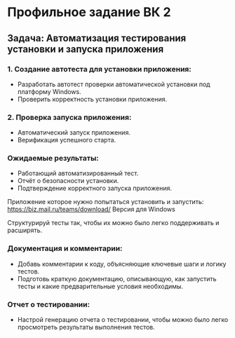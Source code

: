 # Профильное задание ВК 2

## Задача: Автоматизация тестирования установки и запуска приложения

### 1. Создание автотеста для установки приложения:

- Разработать автотест проверки автоматической установки под платформу Windows.
- Проверить корректность установки приложения.

### 2. Проверка запуска приложения:

- Автоматический запуск приложения.
- Верификация успешного старта.

### Ожидаемые результаты:

- Работающий автоматизированный тест.
- Отчёт о безопасности установки.
- Подтверждение корректного запуска приложения.

Приложение которое нужно попытаться установить и запустить: https://biz.mail.ru/teams/download/
Версия для Windows

Структурируй тесты так, чтобы их можно было легко поддерживать и расширять.

### Документация и комментарии:

- Добавь комментарии к коду, объясняющие ключевые шаги и логику тестов.
- Подготовь краткую документацию, описывающую, как запустить тесты и какие предварительные условия необходимы.

### Отчет о тестировании:

- Настрой генерацию отчета о тестировании, чтобы можно было легко просмотреть результаты выполнения тестов.


